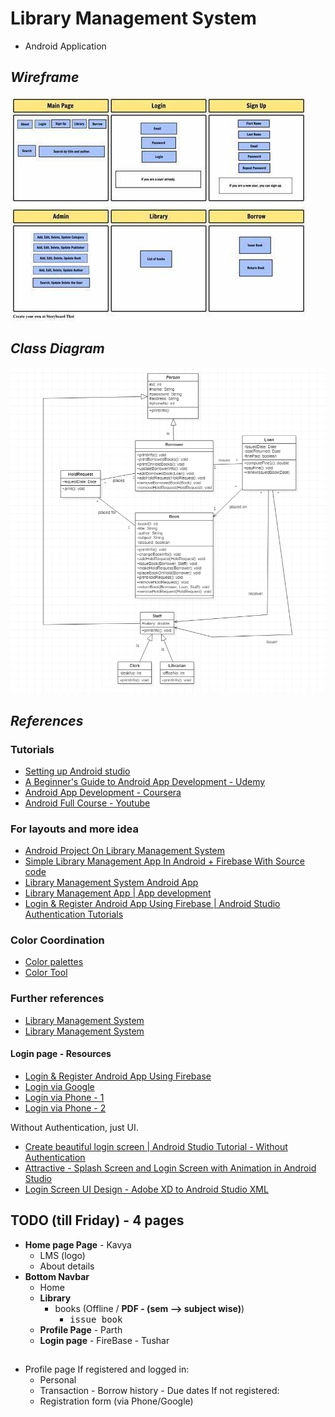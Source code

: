 # Library Management System

- Android Application

## _Wireframe_

![LMS](documentation/images/wireframe.jpg)

## _Class Diagram_

![class-diagram](documentation/images/class-diagram.png)

## _References_

### Tutorials

- [Setting up Android studio](https://youtu.be/InigFUSiPl8)
- [A Beginner's Guide to Android App Development - Udemy](https://www.udemy.com/course/a-beginners-guide-to-android-app-development/)
- [Android App Development - Coursera](https://www.coursera.org/learn/java-for-android/home/welcome)
- [Android Full Course - Youtube](https://youtu.be/aS__9RbCyHg)

### For layouts and more idea

- [Android Project On Library Management System](https://www.youtube.com/watch?v=TKum0Eg206c)
- [Simple Library Management App In Android + Firebase With Source code](https://www.youtube.com/watch?v=HCQPtRrPPcE)
- [Library Management System Android App](https://www.youtube.com/watch?v=B-CjB_dmQcw)
- [Library Management App | App development](https://www.youtube.com/watch?v=HxUVoF0IfP4)
- [Login & Register Android App Using Firebase | Android Studio Authentication Tutorials](https://www.youtube.com/watch?v=tbh9YaWPKKs)

### Color Coordination

- [Color palettes](https://coolors.co/palettes/trending)
- [Color Tool](https://material.io/resources/color/#!/?view.left=0&view.right=0)

### Further references

- [Library Management System](https://github.com/OSSpk/Library-Management-System-JAVA)
- [Library Management System](https://github.com/yliu12138/Android-Library-Management-System)

#### Login page - Resources

- [Login & Register Android App Using Firebase](https://www.youtube.com/watch?v=tbh9YaWPKKs)
- [Login via Google](https://www.youtube.com/watch?v=E1eqRNTZqDM)
- [Login via Phone - 1](https://www.youtube.com/watch?v=w3Dg8LTmtTo)
- [Login via Phone - 2](https://www.youtube.com/watch?v=YhCKylWLnq0)

Without Authentication, just UI.

- [Create beautiful login screen | Android Studio Tutorial - Without Authentication](https://www.youtube.com/watch?v=GAdGmJxfcf8)
- [Attractive - Splash Screen and Login Screen with Animation in Android Studio](https://www.youtube.com/watch?v=-7xLyPLJ_NI)
- [Login Screen UI Design - Adobe XD to Android Studio XML](https://www.youtube.com/watch?v=IVE5ETGEoA4)

## TODO (till Friday) - 4 pages

- **Home page Page** - Kavya
  - LMS (logo)
  - About details
- **Bottom Navbar**
  - Home
  - **Library**
    - books (Offline / **PDF - (sem --> subject wise)**)
      - <kbd>issue book</kbd>
  - **Profile Page** - Parth
  - **Login page** - FireBase - Tushar

##

- Profile page
  If registered and logged in:
  - Personal
  - Transaction - Borrow history - Due dates
    If not registered:
  - Registration form (via Phone/Google)

